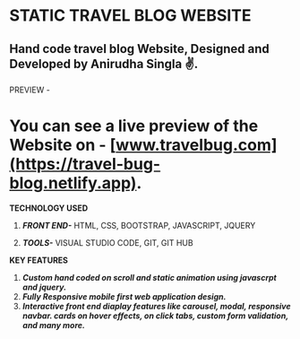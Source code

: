 # STATIC TRAVEL BLOG WEBSITE
 ## Hand code travel blog Website, Designed and Developed by Anirudha Singla ✌.
 
 PREVIEW -
 # You can see a live preview of the Website on - [www.travelbug.com](https://travel-bug-blog.netlify.app).
 
 **TECHNOLOGY USED**
 1. ***FRONT END-*** 
    HTML,
    CSS,
    BOOTSTRAP,
    JAVASCRIPT,
    JQUERY
    
2. ***TOOLS-***
   VISUAL STUDIO CODE,
   GIT,
   GIT HUB


 **KEY FEATURES**
 
 1. ***Custom hand coded on scroll and static animation using javascrpt and jquery.***
 2. ***Fully Responsive mobile first web application design.*** 
 3. ***Interactive front end diaplay features like carousel, modal, responsive navbar. cards on hover effects, on click tabs, custom form validation, and many more.***

